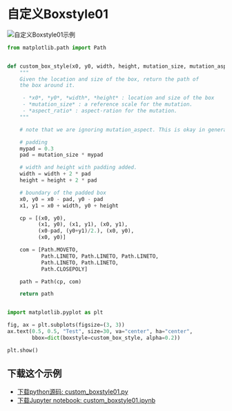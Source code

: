 # 自定义Boxstyle01

![自定义Boxstyle01示例](https://matplotlib.org/_images/sphx_glr_custom_boxstyle01_001.png)

```python
from matplotlib.path import Path


def custom_box_style(x0, y0, width, height, mutation_size, mutation_aspect=1):
    """
    Given the location and size of the box, return the path of
    the box around it.

     - *x0*, *y0*, *width*, *height* : location and size of the box
     - *mutation_size* : a reference scale for the mutation.
     - *aspect_ratio* : aspect-ration for the mutation.
    """

    # note that we are ignoring mutation_aspect. This is okay in general.

    # padding
    mypad = 0.3
    pad = mutation_size * mypad

    # width and height with padding added.
    width = width + 2 * pad
    height = height + 2 * pad

    # boundary of the padded box
    x0, y0 = x0 - pad, y0 - pad
    x1, y1 = x0 + width, y0 + height

    cp = [(x0, y0),
          (x1, y0), (x1, y1), (x0, y1),
          (x0-pad, (y0+y1)/2.), (x0, y0),
          (x0, y0)]

    com = [Path.MOVETO,
           Path.LINETO, Path.LINETO, Path.LINETO,
           Path.LINETO, Path.LINETO,
           Path.CLOSEPOLY]

    path = Path(cp, com)

    return path


import matplotlib.pyplot as plt

fig, ax = plt.subplots(figsize=(3, 3))
ax.text(0.5, 0.5, "Test", size=30, va="center", ha="center",
        bbox=dict(boxstyle=custom_box_style, alpha=0.2))

plt.show()
```

## 下载这个示例
            
- [下载python源码: custom_boxstyle01.py](https://matplotlib.org/_downloads/custom_boxstyle01.py)
- [下载Jupyter notebook: custom_boxstyle01.ipynb](https://matplotlib.org/_downloads/custom_boxstyle01.ipynb)